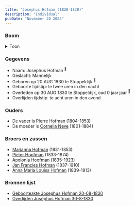 ```yaml
---
title: "Josephus Hofman (1830-1830)"
description: "Individual"
pubDate: "November 20 2024"
---
```


### Boom
<details><summary>Toon</summary>

![test](https://www.plantuml.com/plantuml/svg/XP9DJm9138RlyoiQFNWYMHWrI0XHS5VbW2P-NCdiReLnPsSsqra98VntAwn2DCfjqhvl-qpRImhAXxeqWWfjA-LL2QdAYfbtjSr7pZWFmIjBd48Rn5pd29dscS7j6yigBA74CaLFsn05zEZ2iaAnLpKpYWXM0W26pkVed-OwAomIzVkbqdOm02dMGfp0mwOLYQtZw46ZzmYtxhLKzWWKmLqKHPqsm74iaxDao4LNhnfDleP-BrNfSfgw40ps1d0EIJo4TZSwPRyDQ3KHxgcfg8sPAfjFC--8KiSyR6jBcDo_iEzCmerNgbumMOCpSjwYqGec-8uxd0xZ9CDOnl8V75OrFEslkWTP-AFNyOWztTDVBFtU0lDSszadymMCdoUiaz66Ac6gw0AEZPxDmnADSGicMujcUArMen0D_YxGE3dmcP9IVBKREy9gNjFFNKW9tpiyl9DE15VFDnjGU0okgbYbtuh3av1_6FbeBj7cVCGV)
</details>

### Gegevens
- Naam: Josephus Hofman <sup><a href="../s00043/" style="text-decoration:none" title="Geboorteakte Josephus Hofman 20-08-1830">:link:</a></sup>
- Geslacht: Mannelijk
- Geboren op 20 AUG 1830 te Stoppeldijk <sup><a href="../s00043/" style="text-decoration:none" title="Geboorteakte Josephus Hofman 20-08-1830">:link:</a></sup>
- Geboorte tijdstip: te twee uren in den nacht
- Overleden op 30 AUG 1830 te Stoppeldijk, oud 0 jaar jaar <sup><a href="../s00044/" style="text-decoration:none" title="Overlijden Josephus Hofman 30-8-1830 ">:link:</a></sup>
- Overlijden tijdstip: te acht uren in den avond

### Ouders
- De vader is [Pierre Hofman](../i00021/) (1804-1853)
- De moeder is [Cornelia Neve](../i00022/) (1801-1884)

### Broers en zussen
- [Marianna Hofman](../i00034/) (1831-1853)
- [Pieter Hoofman](../i00013/) (1833-1874)
- [Apolonia Hoofman](../i00028/) (1835-1923)
- [Jan Francies Hofman](../i00035/) (1837-1910)
- [Anna Maria Louisa Hofman](../i00036/) (1839-1913)

### Bronnen lijst
- [Geboorteakte Josephus Hofman 20-08-1830](../s00043/)
- [Overlijden Josephus Hofman 30-8-1830 ](../s00044/)